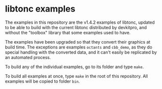 # libtonc examples

The examples in this repository are the v1.4.2 examples of libtonc, updated to
be able to build with the current libtonc distributed by devkitpro, and without
the "toolbox" library that some examples used to have.

The examples have been upgraded so that they convert their graphics at build
time. The exceptions are examples `octants` and `cbb_demo`, as they do special
handling with the converted data, and it can't easily be
replicated by an automated process.

To build any of the individual examples, go to its folder and type `make`.

To build all examples at once, type `make` in the root of this repository. All
examples will be copied to folder `bin`.
